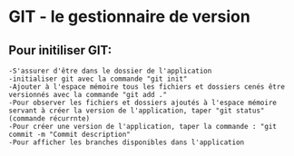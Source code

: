 # GIT - le gestionnaire de version

## Pour initiliser GIT:
    -S'assurer d'être dans le dossier de l'application
    -initialiser git avec la commande "git init"
    -Ajouter à l'espace mémoire tous les fichiers et dossiers cenés être versionnés avec la commande "git add ."
    -Pour observer les fichiers et dossiers ajoutés à l'espace mémoire servant à créer la version de l'application, taper "git status"(commande récurrnte)
    -Pour créer une version de l'application, taper la commande : "git commit -m "Commit description"
    -Pour afficher les branches disponibles dans l'application